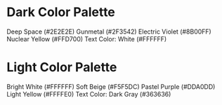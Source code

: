 # Dark Color Palette

Deep Space (#2E2E2E)
Gunmetal (#2F3542)
Electric Violet (#8B00FF)
Nuclear Yellow (#FFD700)
Text Color: White (#FFFFFF)

# Light Color Palette

Bright White (#FFFFFF)
Soft Beige (#F5F5DC)
Pastel Purple (#DDA0DD)
Light Yellow (#FFFFE0)
Text Color: Dark Gray (#363636)